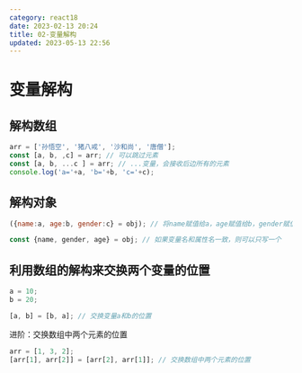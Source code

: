 ```yaml
---
category: react18
date: 2023-02-13 20:24
title: 02-变量解构
updated: 2023-05-13 22:56
---
```


# 变量解构

## 解构数组

```js
arr = ['孙悟空', '猪八戒', '沙和尚', '唐僧'];
const [a, b, ,c] = arr; // 可以跳过元素
const [a, b, ...c ] = arr; // ...变量，会接收后边所有的元素
console.log('a='+a, 'b='+b, 'c='+c);

```

## 解构对象

```js
({name:a, age:b, gender:c} = obj); // 将name赋值给a，age赋值给b，gender赋值给c

const {name, gender, age} = obj; // 如果变量名和属性名一致，则可以只写一个
```

## 利用数组的解构来交换两个变量的位置

```js
a = 10;
b = 20;

[a, b] = [b, a]; // 交换变量a和b的位置
```

进阶：交换数组中两个元素的位置

```js
arr = [1, 3, 2];
[arr[1], arr[2]] = [arr[2], arr[1]]; // 交换数组中两个元素的位置
```
